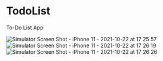 # TodoList
To-Do List App


![Simulator Screen Shot - iPhone 11 - 2021-10-22 at 17 25 57](https://user-images.githubusercontent.com/49383370/138420632-3692edb7-5605-4f0f-8f15-ac36931184ed.png)
![Simulator Screen Shot - iPhone 11 - 2021-10-22 at 17 26 19](https://user-images.githubusercontent.com/49383370/138420639-ef456138-4a44-4390-a7be-17fae583f37d.png)
![Simulator Screen Shot - iPhone 11 - 2021-10-22 at 17 26 26](https://user-images.githubusercontent.com/49383370/138420642-781226f7-8a23-4830-9030-fcfc85f9c161.png)
